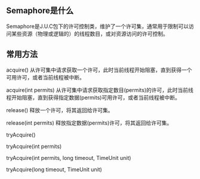 
## Semaphore是什么
Semaphore是J.U.C包下的许可控制类，维护了一个许可集，通常用于限制可以访问某些资源（物理或逻辑的）的线程数目，或对资源访问的许可控制。

## 常用方法
acquire()
从许可集中请求获取一个许可，此时当前线程开始阻塞，直到获得一个可用许可，或者当前线程被中断。

acquire(int permits) 
从许可集中请求获取指定数目(permits)的许可，此时当前线程开始阻塞，直到获得指定数据(permits)可用许可，或者当前线程被中断。

release() 
释放一个许可，将其返回给许可集。

release(int permits) 
释放指定数据(permits)许可，将其返回给许可集。

tryAcquire() 


tryAcquire(int permits) 


tryAcquire(int permits, long timeout, TimeUnit unit) 


tryAcquire(long timeout, TimeUnit unit) 
